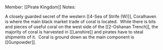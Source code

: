 Member: [[Pirate Kingdom]]
Notes:

A closely guarded secret of the western [[4-Sea of Strife (W)]], Coralhaven is where the main black market trade of coral is located.  While there is bits and pieces of useful coral on the west side of the [[2-Oshanan Trench]], the majority of coral is harvested in [[Lanshire]] and pirates have to steal shipments of it.  Coral is ground down as the main component is [[Gunpowder]].